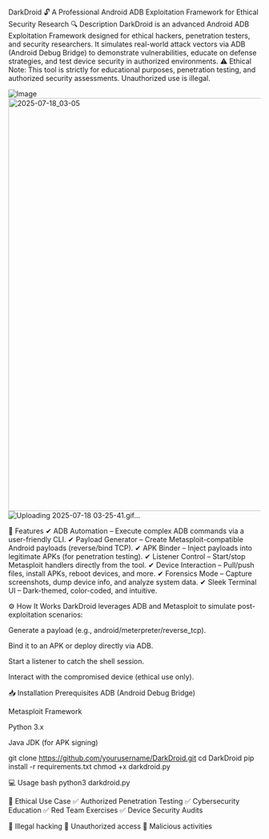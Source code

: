DarkDroid 🔓
A Professional Android ADB Exploitation Framework for Ethical Security Research
🔍 Description
DarkDroid is an advanced Android ADB Exploitation Framework designed for ethical hackers, penetration testers, and security researchers. It simulates real-world attack vectors via ADB (Android Debug Bridge) to demonstrate vulnerabilities, educate on defense strategies, and test device security in authorized environments.
⚠️ Ethical Note:
This tool is strictly for educational purposes, penetration testing, and authorized security assessments. Unauthorized use is illegal.

![Image](https://github.com/user-attachments/assets/2427efd0-049d-4c4e-bd20-c80035a11243)
<img width="1726" height="824" alt="2025-07-18_03-05" src="https://github.com/user-attachments/assets/64cd3d84-711c-4e61-a262-345d9b9ae344" />
![Uploading 2025-07-18 03-25-41.gif…]()

🚀 Features
✔ ADB Automation – Execute complex ADB commands via a user-friendly CLI.
✔ Payload Generator – Create Metasploit-compatible Android payloads (reverse/bind TCP).
✔ APK Binder – Inject payloads into legitimate APKs (for penetration testing).
✔ Listener Control – Start/stop Metasploit handlers directly from the tool.
✔ Device Interaction – Pull/push files, install APKs, reboot devices, and more.
✔ Forensics Mode – Capture screenshots, dump device info, and analyze system data.
✔ Sleek Terminal UI – Dark-themed, color-coded, and intuitive.

⚙️ How It Works
DarkDroid leverages ADB and Metasploit to simulate post-exploitation scenarios:

Generate a payload (e.g., android/meterpreter/reverse_tcp).

Bind it to an APK or deploy directly via ADB.

Start a listener to catch the shell session.

Interact with the compromised device (ethical use only).

📥 Installation
Prerequisites
ADB (Android Debug Bridge)

Metasploit Framework

Python 3.x

Java JDK (for APK signing)


git clone https://github.com/yourusername/DarkDroid.git
cd DarkDroid
pip install -r requirements.txt
chmod +x darkdroid.py

💻 Usage
bash
python3 darkdroid.py

📜 Ethical Use Case
✅ Authorized Penetration Testing
✅ Cybersecurity Education
✅ Red Team Exercises
✅ Device Security Audits

🚫 Illegal hacking
🚫 Unauthorized access
🚫 Malicious activities

